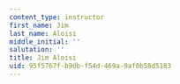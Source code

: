 ```yaml
---
content_type: instructor
first_name: Jim
last_name: Aloisi
middle_initial: ''
salutation: ''
title: Jim Aloisi
uid: 95f5767f-b9db-f54d-469a-9af0b58d5183
---
```

